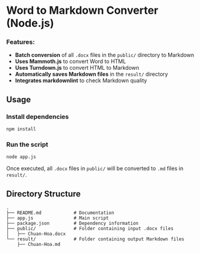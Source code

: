 # Word to Markdown Converter (Node.js)

### Features:
- **Batch conversion** of all `.docx` files in the `public/` directory to Markdown
- **Uses Mammoth.js** to convert Word to HTML
- **Uses Turndown.js** to convert HTML to Markdown
- **Automatically saves Markdown files** in the `result/` directory
- **Integrates markdownlint** to check Markdown quality

## Usage

### Install dependencies
```bash
npm install
```

### Run the script
```bash
node app.js
```

Once executed, all `.docx` files in `public/` will be converted to `.md` files in `result/`.

## Directory Structure
```
.
├── README.md            # Documentation
├── app.js               # Main script
├── package.json         # Dependency information
├── public/              # Folder containing input .docx files
│   ├── Chuan-Hoa.docx
└── result/              # Folder containing output Markdown files
    ├── Chuan-Hoa.md
```
